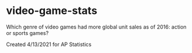 # video-game-stats
Which genre of video games had more global unit sales as of 2016: action or sports games?

Created 4/13/2021 for AP Statistics
